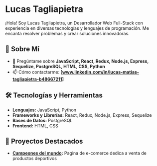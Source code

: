 # Lucas Tagliapietra

¡Hola! Soy Lucas Tagliapietra, un Desarrollador Web Full-Stack con experiencia en diversas tecnologías y lenguajes de programación. Me encanta resolver problemas y crear soluciones innovadoras.

## 🚀 Sobre Mí

- 💬 Pregúntame sobre **JavaScript, React, Redux, Node.js, Express, Sequelize, PostgreSQL, HTML, CSS, Python**
- 📫 Cómo contactarme: **[www.linkedin.com/in/lucas-matías-tagliapietra-b48667211]**


## 🛠️ Tecnologías y Herramientas

- **Lenguajes:** JavaScript, Python
- **Frameworks y Librerías:** React, Redux, Node.js, Express, Sequelize
- **Bases de Datos:** PostgreSQL
- **Frontend:** HTML, CSS


## 📌 Proyectos Destacados

- **[Campeones del mundo](https://github.com/lucastagliapietra19/H-PF18B-CampeonesDelMundo.git):** Pagina de e-comerce dedica a venta de productos deportivos

